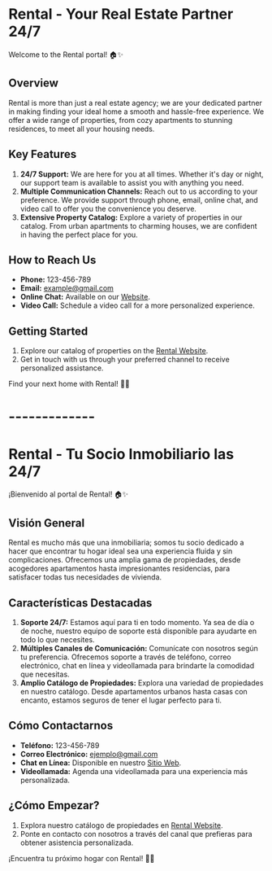 # Rental - Your Real Estate Partner 24/7

Welcome to the Rental portal! 🏠✨

## Overview

Rental is more than just a real estate agency; we are your dedicated partner in making finding your ideal home a smooth and hassle-free experience. We offer a wide range of properties, from cozy apartments to stunning residences, to meet all your housing needs.

## Key Features

1. **24/7 Support:** We are here for you at all times. Whether it's day or night, our support team is available to assist you with anything you need.
2. **Multiple Communication Channels:** Reach out to us according to your preference. We provide support through phone, email, online chat, and video call to offer you the convenience you deserve.
3. **Extensive Property Catalog:** Explore a variety of properties in our catalog. From urban apartments to charming houses, we are confident in having the perfect place for you.

## How to Reach Us

- **Phone:** 123-456-789
- **Email:** example@gmail.com
- **Online Chat:** Available on our [Website](https://sanchez1492.github.io/rental).
- **Video Call:** Schedule a video call for a more personalized experience.

## Getting Started

1. Explore our catalog of properties on the [Rental Website](https://sanchez1492.github.io/rental).
2. Get in touch with us through your preferred channel to receive personalized assistance.

Find your next home with Rental! 🏡🔑


# -------------

# Rental - Tu Socio Inmobiliario las 24/7

¡Bienvenido al portal de Rental! 🏠✨

## Visión General

Rental es mucho más que una inmobiliaria; somos tu socio dedicado a hacer que encontrar tu hogar ideal sea una experiencia fluida y sin complicaciones. Ofrecemos una amplia gama de propiedades, desde acogedores apartamentos hasta impresionantes residencias, para satisfacer todas tus necesidades de vivienda.

## Características Destacadas

1. **Soporte 24/7:** Estamos aquí para ti en todo momento. Ya sea de día o de noche, nuestro equipo de soporte está disponible para ayudarte en todo lo que necesites.
2. **Múltiples Canales de Comunicación:** Comunícate con nosotros según tu preferencia. Ofrecemos soporte a través de teléfono, correo electrónico, chat en línea y videollamada para brindarte la comodidad que necesitas.
3. **Amplio Catálogo de Propiedades:** Explora una variedad de propiedades en nuestro catálogo. Desde apartamentos urbanos hasta casas con encanto, estamos seguros de tener el lugar perfecto para ti.

## Cómo Contactarnos

- **Teléfono:** 123-456-789
- **Correo Electrónico:** ejemplo@gmail.com
- **Chat en Línea:** Disponible en nuestro [Sitio Web](https://sanchez1492.github.io/rental).
- **Videollamada:** Agenda una videollamada para una experiencia más personalizada.

## ¿Cómo Empezar?

1. Explora nuestro catálogo de propiedades en [Rental Website](https://sanchez1492.github.io/rental).
2. Ponte en contacto con nosotros a través del canal que prefieras para obtener asistencia personalizada.

¡Encuentra tu próximo hogar con Rental! 🏡🔑

